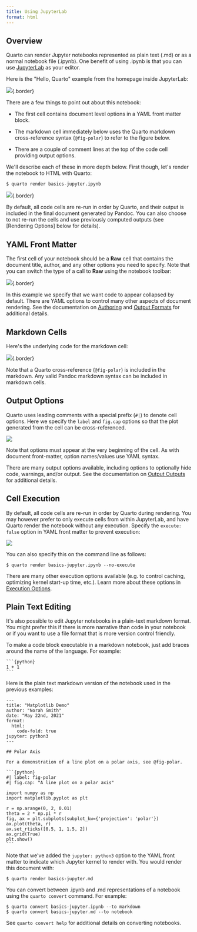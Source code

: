 ```yaml
---
title: Using JupyterLab
format: html
---
```


## Overview

Quarto can render Jupyter notebooks represented as plain text (.md) or as a normal notebook file (.ipynb). One benefit of using .ipynb is that you can use [JupyterLab](https://jupyterlab.readthedocs.io/en/stable/) as your editor.

Here is the "Hello, Quarto" example from the homepage inside JupyterLab:

![](images/jupyter-lab.png){.border}

There are a few things to point out about this notebook:

-   The first cell contains document level options in a YAML front matter block.

-   The markdown cell immediately below uses the Quarto markdown cross-reference syntax (`@fig-polar`) to refer to the figure below.

-   There are a couple of comment lines at the top of the code cell providing output options.

We'll describe each of these in more depth below. First though, let's render the notebook to HTML with Quarto:

``` {.bash}
$ quarto render basics-jupyter.ipynb
```

![](images/hello-quarto.png){.border}

By default, all code cells are re-run in order by Quarto, and their output is included in the final document generated by Pandoc. You can also choose to not re-run the cells and use previously computed outputs (see [Rendering Options] below for details).

## YAML Front Matter

The first cell of your notebook should be a **Raw** cell that contains the document title, author, and any other options you need to specify. Note that you can switch the type of a call to **Raw** using the notebook toolbar:

![](images/jupyter-lab-yaml.png){.border}

In this example we specify that we want code to appear collapsed by default. There are YAML options to control many other aspects of document rendering. See the documentation on [Authoring](../authoring/document-options.md) and [Output Formats](../docs/output-formats/html-basics.md) for additional details.

## Markdown Cells

Here's the underlying code for the markdown cell:

![](images/jupyter-lab-markdown.png){.border}

Note that a Quarto cross-reference (`@fig-polar`) is included in the markdown. Any valid Pandoc markdown syntax can be included in markdown cells.

## Output Options

Quarto uses leading comments with a special prefix (`#|`) to denote cell options. Here we specify the `label` and `fig.cap` options so that the plot generated from the cell can be cross-referenced.

![](images/jupyter-lab-output-options.png)

Note that options must appear at the very beginning of the cell. As with document front-matter, option names/values use YAML syntax.

There are many output options available, including options to optionally hide code, warnings, and/or output. See the documentation on [Output Outputs](../computations/executing-code.md) for additional details.

## Cell Execution

By default, all code cells are re-run in order by Quarto during rendering. You may however prefer to only execute cells from within JupyterLab, and have Quarto render the notebook without any execution. Specify the `execute: false` option in YAML front matter to prevent execution:

![](images/jupyter-lab-no-execute.png)

You can also specify this on the command line as follows:

``` {.bash}
$ quarto render basics-jupyter.ipynb --no-execute
```

There are many other execution options available (e.g. to control caching, optimizing kernel start-up time, etc.). Learn more about these options in [Execution Options](executing-code.md#execution-options).

## Plain Text Editing

It's also possible to edit Jupyter notebooks in a plain-text markdown format. You might prefer this if there is more narrative than code in your notebook or if you want to use a file format that is more version control friendly.

To make a code block executable in a markdown notebook, just add braces around the name of the language. For example:

```` {.python}
```{python}
1 + 1
```
````

Here is the plain text markdown version of the notebook used in the previous examples:

```` {.python}
---
title: "Matplotlib Demo"
author: "Norah Smith"
date: "May 22nd, 2021"
format: 
  html:
    code-fold: true
jupyter: python3
---

## Polar Axis

For a demonstration of a line plot on a polar axis, see @fig-polar.

```{python}
#| label: fig-polar
#| fig.cap: "A line plot on a polar axis"

import numpy as np
import matplotlib.pyplot as plt

r = np.arange(0, 2, 0.01)
theta = 2 * np.pi * r
fig, ax = plt.subplots(subplot_kw={'projection': 'polar'})
ax.plot(theta, r)
ax.set_rticks([0.5, 1, 1.5, 2])
ax.grid(True)
plt.show()
```
````

Note that we've added the `jupyter: python3` option to the YAML front matter to indicate which Jupyter kernel to render with. You would render this document with:

``` {.bash}
$ quarto render basics-jupyter.md
```

You can convert between .ipynb and .md representations of a notebook using the `quarto convert` command. For example:

``` {.bash}
$ quarto convert basics-jupyter.ipynb --to markdown
$ quarto convert basics-jupyter.md --to notebook
```

See `quarto convert help` for additional details on converting notebooks.
